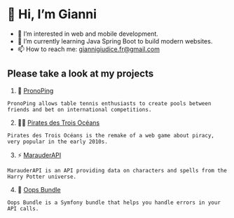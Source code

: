 # 👋 Hi, I’m Gianni

- 👀 I’m interested in web and mobile development.
- 🌱 I’m currently learning Java Spring Boot to build modern websites.
- 📫 How to reach me: giannigiudice.fr@gmail.com

## Please take a look at my projects

<!--1. :trophy: [Tournois FFTT](https://github.com/vt-gianni/PingContest)-->

1. 🏓 [PronoPing](https://pronoping.com)

```
PronoPing allows table tennis enthusiasts to create pools between friends and bet on international competitions. 
```

2. 🏴‍☠️ [Pirates des Trois Océans](https://pirates-ilshenar.fr/)

```
Pirates des Trois Océans is the remake of a web game about piracy, very popular in the early 2010s.
```

3. ⚡ [MarauderAPI](https://github.com/vt-gianni/MarauderAPI)

```
MarauderAPI is an API providing data on characters and spells from the Harry Potter universe.
```

4. 🐼 [Oops Bundle](https://github.com/vt-gianni/oops-bundle)

```
Oops Bundle is a Symfony bundle that helps you handle errors in your API calls.
```

<!---
vt-gianni/vt-gianni is a ✨ special ✨ repository because its `README.md` (this file) appears on your GitHub profile.
You can click the Preview link to take a look at your changes.
--->
